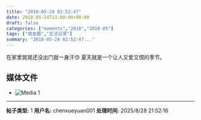 ```yaml
---
title: "2018-05-24 02:52:47"
date: 2018-05-24T13:00:00+08:00
draft: false
categories: ["moments","2018","2018-05"]
tags: ["朋友圈","生活记录"]
summary: "2018-05-24 02:52:47..."
---
```


在家里晃晃还没出门就一身汗😓
夏天就是一个让人又爱又恨的季节。

## 媒体文件

- ![Media 1](/Moments/photos/2018-05-24/201805240252470.jpg)

---

**帖子类型:** 1
**用户名:** chenxueyuan001
**处理时间:** 2025/8/28 21:52:16